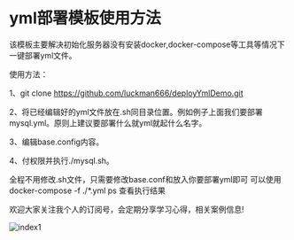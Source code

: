 # yml部署模板使用方法

该模板主要解决初始化服务器没有安装docker,docker-compose等工具等情况下一键部署yml文件。

使用方法：

1、git clone https://github.com/luckman666/deployYmlDemo.git

2、将已经编辑好的yml文件放在.sh同目录位置。例如例子上面我们要部署mysql.yml。原则上建议要部署什么就yml就起什么名字。

3、编辑base.config内容。

4、付权限并执行./mysql.sh。

全程不用修改.sh文件，只需要修改base.conf和放入你要部署yml即可
可以使用docker-compose -f ./*.yml ps 查看执行结果

欢迎大家关注我个人的订阅号，会定期分享学习心得，相关案例信息!

![index1](https://github.com/luckman666/devops_kkit/blob/master/gzh.jpg)
